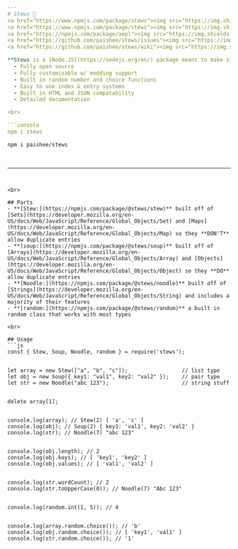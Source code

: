 ```yaml
---
# Stews 🍲
<a href="https://www.npmjs.com/package/stews"><img src="https://img.shields.io/npm/v/stews?style=flat&color=red&logo=npm&logoColor=white" alt="version" /></a>
<a href="https://www.npmjs.com/package/stews"><img src="https://img.shields.io/npm/dt/stews?style=flat&logo=docusign&logoColor=white" alt="downloads" /></a>
<a href="https://npmjs.com/package/aepl"><img src="https://img.shields.io/badge/powered%20by-aepl-a?color=blue&logo=npm&logoColor=white" alt="powered by aepl" /></a>
<a href="https://github.com/paishee/stews/issues"><img src="https://img.shields.io/github/issues/paishee/stews" alt="issues" /></a>
<a href="https://github.com/paishee/stews/wiki"><img src="https://img.shields.io/badge/docs-stews?color=purple&logo=github&logoColor=white" alt="docs" /></a>

**Stews is a [Node.JS](https://nodejs.org/en/) package meant to make storing data easier by mixing parts from common data types.**
  - Fully open source
  - Fully customizable w/ modding support
  - Built in random number and choice functions
  - Easy to use index & entry systems
  - Built in HTML and JSON compatability
  - Detailed documentation

<br>

```console
npm i stews
```
```console
npm i paishee/stews
```

<br>

---
```


<br>

## Parts
- **[Stew:](https://npmjs.com/package/@stews/stew)** built off of [Sets](https://developer.mozilla.org/en-US/docs/Web/JavaScript/Reference/Global_Objects/Set) and [Maps](https://developer.mozilla.org/en-US/docs/Web/JavaScript/Reference/Global_Objects/Map) so they **DON'T** allow duplicate entries
- **[soup:](https://npmjs.com/package/@stews/soup)** built off of [Arrays](https://developer.mozilla.org/en-US/docs/Web/JavaScript/Reference/Global_Objects/Array) and [Objects](https://developer.mozilla.org/en-US/docs/Web/JavaScript/Reference/Global_Objects/Object) so they **DO** allow duplicate entries
- **[Noodle:](https://npmjs.com/package/@stews/noodle)** built off of [Strings](https://developer.mozilla.org/en-US/docs/Web/JavaScript/Reference/Global_Objects/String) and includes a majority of their features
- **[random:](https://npmjs.com/package/@stews/random)** a built in random class that works with most types

<br>

## Usage
```js
const { Stew, Soup, Noodle, random } = require('stews');


let array = new Stew(["a", "b", "c"]);                 // list type
let obj = new Soup({ key1: "val1", key2: "val2" });    // pair type
let str = new Noodle("abc 123");                       // string stuff


delete array[1];


console.log(array); // Stew(2) [ 'a', 'c' ]
console.log(obj); // Soup(2) { key1: 'val1', key2: 'val2' }
console.log(str); // Noodle(7) "abc 123"


console.log(obj.length); // 2
console.log(obj.keys); // [ 'key1', 'key2' ]
console.log(obj.values); // [ 'val1', 'val2' ]


console.log(str.wordCount); // 2
console.log(str.toUpperCase(0)); // Noodle(7) "Abc 123"


console.log(random.int(1, 5)); // 4


console.log(array.random.choice()); // 'b'
console.log(obj.random.choice()); // [ 'key1', 'val1' ]
console.log(str.random.choice()); // '1'
```
